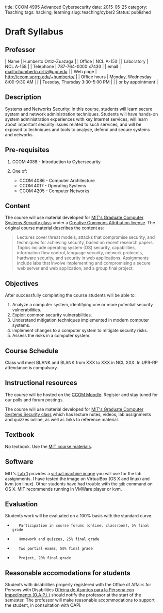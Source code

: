 title: CCOM 4995 Advanced Cybersecurity
date: 2015-05-25
category: Teaching
tags: hacking, learning
slug: teaching/cyber2
Status: published

# Draft Syllabus

## Professor

| Name         | Humberto Ortiz-Zuazaga             |
| Office       | NCL A-150                          |
| Laboratory   | NCL A-158                          |
| Telephone    | 787-764-0000 x7430                 |
| email        | <mailto:humberto.ortiz@upr.edu>    |
| Web page     | <http://ccom.uprrp.edu/~humberto/> |
| Office hours | Monday, Wednesday 8:00-9:30 AM     |
|              | Tuesday, Thursday 3:30-5:00 PM     |
|              | or by appointment                  |

## Description

Systems and Networks Security: In this course, students will learn
secure system and network administration techniques. Students will
have hands-on system administration experiences with key Internet
services, will learn about important security issues related to such
services, and will be exposed to techniques and tools to analyse,
defend and secure systems and networks.

## Pre-requisites

1. CCOM 4088 - Introduction to Cybersecurity
1. One of:

	- CCOM 4086 - Computer Architecture
	- CCOM 4017 - Operating Systems
	- CCOM 4205 - Computer Networks
  
## Content

The course will use material developed for
[MIT's Graduate Computer Systems Security class](http://css.csail.mit.edu/6.858/2014/general.html)
under a
[Creative Commons Attribution license](http://creativecommons.org/licenses/by/3.0/us/). The
original course material describes the content as:

> Lectures cover threat models, attacks that compromise security, and
> techniques for achieving security, based on recent research
> papers. Topics include operating system (OS) security, capabilities,
> information flow control, language security, network protocols,
> hardware security, and security in web applications. Assignments
> include labs that involve implementing and compromising a secure web
> server and web application, and a group final project.

## Objectives

After successfully completing the course students will be able to:

1. Analyze a computer system, identifying one or more potential
security vulnerabilities.
1. Exploit common security vulnerabilities.
1. Understand mitigation techniques implemented in modern computer systems.
1. Implement changes to a computer system to mitigate security risks.
1. Assess the risks in a computer system.

## Course Schedule

   Class will meet BLANK and BLANK from XXX to XXX  in NCL XXX. In
   UPR-RP attendance is compulsory.

## Instructional resources

The course will be hosted on the <a
href="http://moodle.ccom.uprrp.edu/">CCOM Moodle</a>. Register and
stay tuned for our polls and forum postings.

The course will use material developed for
[MIT's Graduate Computer Systems Security class](http://css.csail.mit.edu/6.858/2014/general.html)
which has lecture notes, videos, lab assignments and quizzes online,
as well as links to reference material.

## Textbook

No textbook. Use the
[MIT course materials](http://css.csail.mit.edu/6.858/2014/general.html).

## Software

MIT's [Lab 1](http://css.csail.mit.edu/6.858/2014/labs/lab1.html)
provides a
[virtual machine image](http://pdos.csail.mit.edu/~kolya/vm-6858.zip)
you will use for the lab assignments. I have tested the image on
VirtualBox (OS X and linux) and kvm (on linux). Other students have
had trouble with the `gdb` command on OS X. MIT recommends running in
VMWare player or kvm.

## Evaluation

Students work will be evaluated on a 100% basis with the standard curve.

 -        Participation in course forums (online, classroom), 5% final grade
 -        Homework and quizzes, 25% final grade
 -        Two partial exams, 50% final grade
 -        Project, 20% final grade


## Reasonable accomodations for students

Students with disabilities properly registered with the Office of
Affairs for Persons with Disabilities
<a href="http://estudiantes.uprrp.edu/impedimentos/impedimentos.php">Oficina de Asuntos para la Persona con Impedimento (O.A.P.I.)</a> should notify the professor at the
start of the semester. The professor will make reasonable
accommodations to support the student, in consultation with OAPI.
